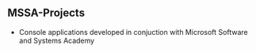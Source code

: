 ## MSSA-Projects 

- Console applications developed in conjuction with Microsoft Software and Systems Academy


